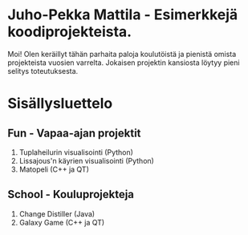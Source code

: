 # Juho-Pekka Mattila - Esimerkkejä koodiprojekteista.

Moi! Olen keräillyt tähän parhaita paloja koulutöistä ja pienistä omista projekteista vuosien varrelta. Jokaisen projektin kansiosta löytyy pieni selitys toteutuksesta.

# Sisällysluettelo

## Fun - Vapaa-ajan projektit
1. Tuplaheilurin visualisointi (Python)
2. Lissajous'n käyrien visualisointi (Python)
3. Matopeli (C++ ja QT)

## School - Kouluprojekteja
1. Change Distiller (Java)
2. Galaxy Game (C++ ja QT)
